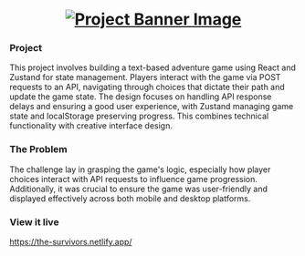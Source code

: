 <h1 align="center">
  <a href="">
    <img src="/src/assets/the-survivors-banner.png.png" alt="Project Banner Image">
  </a>
</h1>

### Project

This project involves building a text-based adventure game using React and Zustand for state management. Players interact with the game via POST requests to an API, navigating through choices that dictate their path and update the game state. The design focuses on handling API response delays and ensuring a good user experience, with Zustand managing game state and localStorage preserving progress. This combines technical functionality with creative interface design.

### The Problem

The challenge lay in grasping the game's logic, especially how player choices interact with API requests to influence game progression. Additionally, it was crucial to ensure the game was user-friendly and displayed effectively across both mobile and desktop platforms.

### View it live
https://the-survivors.netlify.app/